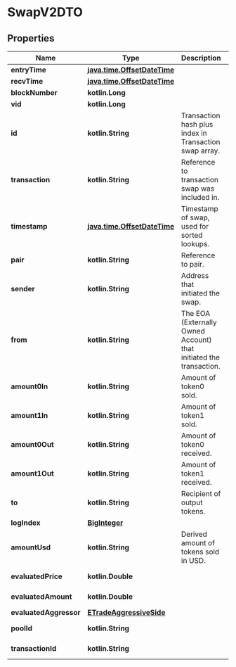 
# SwapV2DTO

## Properties
Name | Type | Description | Notes
------------ | ------------- | ------------- | -------------
**entryTime** | [**java.time.OffsetDateTime**](java.time.OffsetDateTime.md) |  |  [optional]
**recvTime** | [**java.time.OffsetDateTime**](java.time.OffsetDateTime.md) |  |  [optional]
**blockNumber** | **kotlin.Long** |  |  [optional]
**vid** | **kotlin.Long** |  |  [optional]
**id** | **kotlin.String** | Transaction hash plus index in Transaction swap array. |  [optional]
**transaction** | **kotlin.String** | Reference to transaction swap was included in. |  [optional]
**timestamp** | [**java.time.OffsetDateTime**](java.time.OffsetDateTime.md) | Timestamp of swap, used for sorted lookups. |  [optional]
**pair** | **kotlin.String** | Reference to pair. |  [optional]
**sender** | **kotlin.String** | Address that initiated the swap. |  [optional]
**from** | **kotlin.String** | The EOA (Externally Owned Account) that initiated the transaction. |  [optional]
**amount0In** | **kotlin.String** | Amount of token0 sold. |  [optional]
**amount1In** | **kotlin.String** | Amount of token1 sold. |  [optional]
**amount0Out** | **kotlin.String** | Amount of token0 received. |  [optional]
**amount1Out** | **kotlin.String** | Amount of token1 received. |  [optional]
**to** | **kotlin.String** | Recipient of output tokens. |  [optional]
**logIndex** | [**BigInteger**](BigInteger.md) |  |  [optional]
**amountUsd** | **kotlin.String** | Derived amount of tokens sold in USD. |  [optional]
**evaluatedPrice** | **kotlin.Double** |  |  [optional] [readonly]
**evaluatedAmount** | **kotlin.Double** |  |  [optional] [readonly]
**evaluatedAggressor** | [**ETradeAggressiveSide**](ETradeAggressiveSide.md) |  |  [optional]
**poolId** | **kotlin.String** |  |  [optional] [readonly]
**transactionId** | **kotlin.String** |  |  [optional] [readonly]



